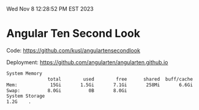Wed Nov  8 12:28:52 PM EST 2023

# Angular Ten Second Look

Code: https://github.com/kusl/angulartensecondlook

Deployment: https://github.com/angularten/angularten.github.io

```bash
System Memory
               total        used        free      shared  buff/cache   available
Mem:            15Gi       1.5Gi       7.1Gi       258Mi       6.6Gi        13Gi
Swap:          8.0Gi          0B       8.0Gi
System Storage
1.2G	.
